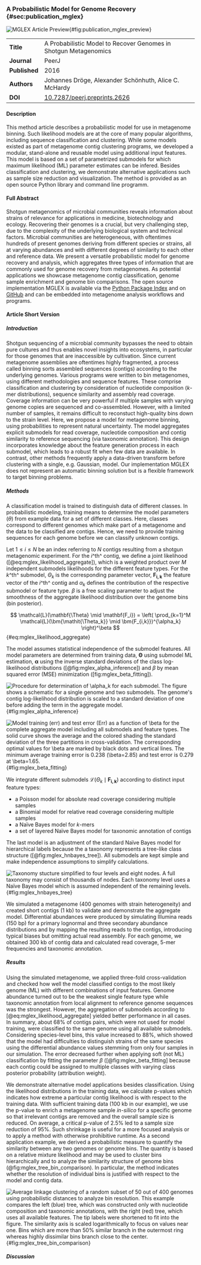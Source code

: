 ### A Probabilistic Model for Genome Recovery {#sec:publication_mglex}

![MGLEX Article Preview](figure/publication_mglex_preview.png){#fig:publication_mglex_preview}

|  |  |
| :---------- | ------------------------------------------------------------ |
| **Title** |  A Probabilistic Model to Recover Genomes in Shotgun Metagenomics |
| **Journal** |  PeerJ |
| **Published** | 2016 |
| **Authors** | Johannes Dröge, Alexander Schönhuth, Alice C. McHardy |
| **DOI** | [10.7287/peerj.preprints.2626](https://doi.org/10.7287/peerj.preprints.2626)

#### Description

This method article describes a probabilistic model for use in metagenome binning. Such likelihood models are at the core of many popular algorithms, including sequence classification and clustering. While some models existed as part of metagenome contig clustering programs, we developed a modular, stand-alone and reusable model using additional input features. This model is based on a set of parametrized submodels for which maximum likelihood (ML) parameter estimates can be infered. Besides classification and clustering, we demonstrate alternative applications such as sample size reduction and visualization. The method is provided as an open source Python library and command line programm.

#### Full Abstract

Shotgun metagenomics of microbial communities reveals information about strains of relevance for applications in medicine, biotechnology and ecology. Recovering their genomes is a crucial, but very challenging step, due to the complexity of the underlying biological system and technical factors. Microbial communities are heterogeneous, with oftentimes hundreds of present genomes deriving from different species or strains, all at varying abundances and with different degrees of similarity to each other and reference data. We present a versatile probabilistic model for genome recovery and analysis, which aggregates three types of information that are commonly used for genome recovery from metagenomes. As potential applications we showcase metagenome contig classification, genome sample enrichment and genome bin comparisons. The open source implementation MGLEX is available via the [Python Package Index](https://pypi.python.org/pypi/mglex/) and on [GitHub](https://github.com/hzi-bifo/mglex/) and can be embedded into metagenome analysis workflows and programs.

#### Article Short Version

##### Introduction

Shotgun sequencing of a microbial community bypasses the need to obtain pure cultures and thus enables novel insights into ecosystems, in particular for those genomes that are inaccessible by cultivation. Since current metagenome assemblies are oftentimes highly fragmented, a process called binning sorts assembled sequences (contigs) according to the underlying genomes. Various programs were written to bin metagenomes, using different methodologies and sequence features. These comprise classification and clustering by consideration of nucleotide composition ($k$-mer distributions), sequence similarity and assembly read coverage. Coverage information can be very powerful if multiple samples with varying genome copies are sequenced and co-assembled. However, with a limited number of samples, it remains difficult to reconstuct high-quality bins down to the strain level. Here, we propose a model for metagenome binning, using probabilities to represent natural uncertainty. The model aggregates explicit submodels for read coverage, nucleotide composition and contig similarity to reference sequencing (via taxonomic annotation). This design incorporates knowledge about the feature generation process in each submodel, which leads to a robust fit when few data are available. In contrast, other methods frequently apply a data-driven transform before clustering with a single, e.g. Gaussian, model. Our implementation MGLEX does not represent an automatic binning solution but is a flexible framework to target binning problems.

##### Methods

A classification model is trained to distinguish data of different classes. In probabilistic modeling, training means to determine the model parameters ($\theta$) from example data for a set of different classes. Here, classes correspond to different genomes which make part of a metagenome and the data to be classified are contigs. Hence, we need to provide training sequences for each genome before we can classify unknown contigs.

Let $1\le i\le N$ be an index referring to $N$ contigs resulting from a shotgun metagenomic experiment. For the $i$^th^ contig, we define a joint likelihood ([@eq:mglex_likelihood_aggregate]), which is a weighted product over $M$ independent submodels likelihoods for the different feature types. For the $k$^th^ submodel, $\bm{\mathit{\Theta_k}}$ is the corresponding parameter vector, $\bm{F_{i,k}}$ the feature vector of the $i$^th^ contig and $\alpha_k$ defines the contribution of the respective submodel or feature type. $\beta$ is a free scaling parameter to adjust the smoothness of the aggregate likelihood distribution over the genome bins (bin posterior).

$$
\mathcal{L}(\mathbf{\Theta} \mid \mathbf{F_i})
= \left( \prod_{k=1}^M \mathcal{L}(\bm{\mathit{\Theta_k}} \mid \bm{F_{i,k}})^{\alpha_k} \right)^\beta
$$ {#eq:mglex_likelihood_aggregate}

The model assumes statistical independence of the submodel features. All model parameters are determined from training data, $\mathbf{\Theta}$ using submodel ML estimation, $\bm \alpha$ using the inverse standard deviations of the class log-likelihood distributions ([@fig:mglex_alpha_inference]) and $\beta$ by mean squared error (MSE) minimization ([fig:mglex_beta_fitting]).

![Procedure for determination of $\alpha_k$ for each submodel. The figure shows a schematic for a single genome and two submodels. The genome's contig log-likelihood distribution is scaled to a standard deviation of one before adding the term in the aggregate model.](figure/placeholder.png){#fig:mglex_alpha_inference}

![Model training (err) and test error (Err) as a function of $\beta$ for the complete aggregate model including all submodels and feature types. The solid curve shows the average and the colored shading the standard deviation of the three partitions in cross-validation. The corresponding optimal values for $\beta$ are marked by black dots and vertical lines. The minimum average training error is 0.238 ($\beta=2.85$) and test error is 0.279 at $\beta=1.65$.](figure/placeholder.png){#fig:mglex_beta_fitting}

We integrate different submodels $\mathcal{L}(\bm{\mathit{\Theta_k}} \mid \bm{F_{i,k}})$ according to distinct input feature types:

* a Poisson model for absolute read coverage considering multiple samples
* a Binomial model for relative read coverage considering multiple samples
* a Naïve Bayes model for $k$-mers
* a set of layered Naïve Bayes model for taxonomic annotation of contigs

The last model is an adjustment of the standard Naïve Bayes model for hierarchical labels because the a taxonomy represents a tree-like class structure ([@fig:mglex_hnbayes_tree]). All submodels are kept simple and make independence assumptions to simplify calculations.

![Taxonomy stucture simplified to four levels and eight nodes. A full taxonomy may consist of thousands of nodes. Each taxonomy level uses a Naïve Bayes model which is assumed independent of the remaining levels.](figure/placeholder.png){#fig:mglex_hnbayes_tree}

We simulated a metagenome (400 genomes with strain heterogeneity) and created short contigs (1 kb) to validate and demonstrate the aggregate model. Differential abundances were produced by simulating Illumina reads (150 bp) for a primary lognormal and three secondary abundance distributions and by mapping the resulting reads to the contigs, introducing typical biases but omitting actual read assembly. For each genome, we obtained 300 kb of contig data and calculated read coverage, $5$-mer frequencies and taxonomic annotation.

##### Results

Using the simulated metagenome, we applied three-fold cross-validation and checked how well the model classified contigs to the most likely genome (ML) with different combinations of input features. Genome abundance turned out to be the weakest single feature type while taxonomic annotation from local alignment to reference genome sequences was the strongest. However, the aggregation of submodels according to [@eq:mglex_likelihood_aggregate] yielded better performance in all cases. In summary, about 68% of contigs pairs, which were not used for model training, were classified to the same genome using all available submodels. Considering species-level bins, this value increased to 88%, which showed that the model had difficulties to distinguish strains of the same species using the differential abundance values stemming from only four samples in our simulation. The error decreased further when applying soft (not ML) classification by fitting the parameter $\beta$ ([@fig:mglex_beta_fitting] because each contig could be assigned to multiple classes with varying class posterior probability (attribution weight).

We demonstrate alternative model applications besides classification. Using the likelihood distributions in the training data, we calculate p-values which indicates how extreme a particular contig likelihood is with respect to the training data. With sufficient training data (100 kb in our example), we use the p-value to enrich a metagenome sample *in-silico* for a specific genome so that irrelevant contigs are removed and the overall sample size is reduced. On average, a critical p-value of 2.5% led to a sample size reduction of 95%. Such shrinkage is useful for a more focused analysis or to apply a method with otherwise prohibitive runtime. As a second application example, we derived a probabilistic measure to quantify the similarity between any two genomes or genome bins. The quantity is based on a relative mixture likelihood and may be used to cluster bins hierarchically and to analyze the similarity structure of genome bins (@fig:mglex_tree_bin_comparison). In particular, the method indicates whether the resolution of individual bins is justified with respect to the model and contig data.

![Average linkage clustering of a random subset of 50 out of 400 genomes using probabilistic distances to analyze bin resolution. This example compares the left (blue) tree, which was constructed only with nucleotide composition and taxonomic annotations, with the right (red) tree, which uses all available features. The tip labels were shortened to fit into the figure. The similarity axis is scaled logarithmically to focus on values near one. Bins which are more than 50% similar branch in the outermost ring whereas highly dissimilar bins branch close to the center. ](figure/placeholder.png){#fig:mglex_tree_bin_comparison}

##### Discussion
